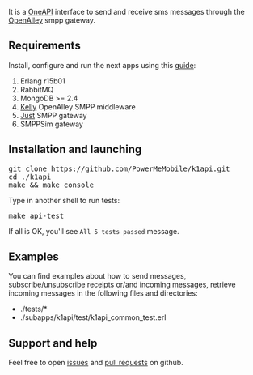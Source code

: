 It is a [OneAPI] interface to send and receive sms messages
through the [OpenAlley] smpp gateway.

## Requirements ##

Install, configure and run the next apps using this [guide]:

1. Erlang r15b01
2. RabbitMQ
3. MongoDB >= 2.4
4. [Kelly] OpenAlley SMPP middleware
5. [Just] SMPP gateway
6. SMPPSim gateway

## Installation and launching ##

<pre>
git clone https://github.com/PowerMeMobile/k1api.git
cd ./k1api
make && make console
</pre>

Type in another shell to run tests:

<pre>
make api-test
</pre>

If all is OK, you'll see `All 5 tests passed` message.

## Examples ##

You can find examples about how to send messages, subscribe/unsubscribe
receipts or/and incoming messages, retrieve incoming messages
in the following files and directories:

- ./tests/*
- ./subapps/k1api/test/k1api_common_test.erl

## Support and help ##

Feel free to open [issues] and [pull requests] on github.

[OneAPI]: http://www.gsma.com/oneapi/sms-restful-api
[OpenAlley]: http://www.powermemobile.com/PressRelease-OpenAlley
[kelly]: https://github.com/PowerMeMobile/kelly
[guide]: https://github.com/PowerMeMobile/kelly#readme
[just]: https://github.com/PowerMeMobile/just_mini_rel
[issues]: https://github.com/PowerMeMobile/k1api/issues
[pull requests]: https://github.com/PowerMeMobile/k1api/pulls
